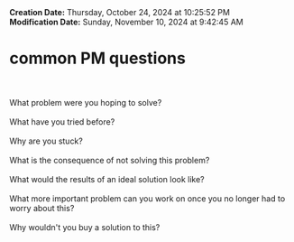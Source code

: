 <div><b>Creation Date:</b> Thursday, October 24, 2024 at 10:25:52 PM<br></div>
<div><b>Modification Date:</b> Sunday, November 10, 2024 at 9:42:45 AM<br></div>
<div><h1>common PM questions </h1></div>
<div><br></div>
<div><br></div>
<div>What problem were you hoping to solve?</div>
<div><br></div>
<div>What have you tried before?</div>
<div><br></div>
<div>Why are you stuck?</div>
<div><br></div>
<div>What is the consequence of not solving this problem?</div>
<div><br></div>
<div>What would the results of an ideal solution look like?</div>
<div><br></div>
<div>What more important problem can you work on once you no longer had to worry about this?</div>
<div><br></div>
<div>Why wouldn't you buy a solution to this?</div>


